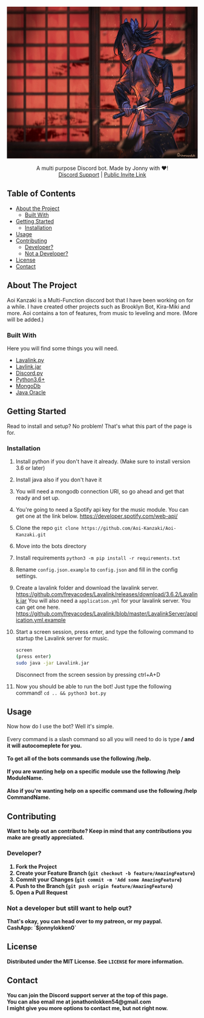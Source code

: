 <p align="center">
  <a href="https://github.com/Aoi-Kanzaki/Aoi-Kanzaki">
    <img src="gh_banner.jpg" width="1000" height="400">
  </a>
  <p align="center">
    A multi purpose Discord bot. Made by Jonny with ❤!
    <br/>
    <a href="https://discord.gg/qRt2NbAtq2">Discord Support</a>
    |
    <a href="https://discord.com/oauth2/authorize?client_id=834979964062662656&scope=bot+applications.commands">Public Invite Link</a>
  </p>
</p>

## Table of Contents

- [About the Project](#about-the-project)
  - [Built With](#built-with)
- [Getting Started](#getting-started)
  - [Installation](#installation)
- [Usage](#usage)
- [Contributing](#contributing)
  - [Developer?](#developer)
  - [Not a Developer?](#not-a-developer-but-still-want-to-help-out)
- [License](#license)
- [Contact](#contact)

## About The Project

Aoi Kanzaki is a Multi-Function discord bot that I have been working on for a while. I have created other projects such as Brooklyn Bot, Kira-Miki and more.
Aoi contains a ton of features, from music to leveling and more. (More will be added.)

### Built With

Here you will find some things you will need.

- [Lavalink.py](https://github.com/Devoxin/Lavalink.py)
- [Lavlink.jar](https://github.com/freyacodes/Lavalink)
- [Discord.py](https://github.com/Rapptz/discord.py/)
- [Python3.6+](https://www.python.org/)
- [MongoDb](https://docs.mongodb.com/)
- [Java Oracle](https://www.oracle.com/java/)

## Getting Started

Read to install and setup? No problem! That's what this part of the page is for.

### Installation

1. Install python if you don't have it already. (Make sure to install version 3.6 or later)

2. Install java also if you don't have it

3. You will need a mongodb connection URI, so go ahead and get that ready and set up.

4. You're going to need a Spotify api key for the music module. You can get one at the link below.
   https://developer.spotify.com/web-api/

5. Clone the repo `git clone https://github.com/Aoi-Kanzaki/Aoi-Kanzaki.git`

6. Move into the bots directory

7. Install requirements `python3 -m pip install -r requirements.txt`

8. Rename `config.json.example` to `config.json` and fill in the config settings.

9. Create a lavalink folder and download the lavalink server. https://github.com/freyacodes/Lavalink/releases/download/3.6.2/Lavalink.jar
   You will also need a `application.yml` for your lavalink server. You can get one here. https://github.com/freyacodes/Lavalink/blob/master/LavalinkServer/application.yml.example

10. Start a screen session, press enter, and type the following command to startup the Lavalink server for music.

    ```sh
    screen
    (press enter)
    sudo java -jar Lavalink.jar
    ```

    Disconnect from the screen session by pressing ctrl+A+D

11. Now you should be able to run the bot! Just type the following command!
    `cd .. && python3 bot.py`

## Usage

<p>
  Now how do I use the bot? Well it's simple.
  <br/>
  <br/>
  Every command is a slash command so all you will need to do is type <b>/<b> and it will autocomeplete for you.
  <br/>
  <br/>
  To get all of the bots commands use the following <b>/help</b>.
  <br/>
  <br/>
  If you are wanting help on a specific module use the following <b>/help ModuleName</b>.
  <br/>
  <br/>
  Also if you're wanting help on a specific command use the following <b>/help CommandName</b>.
</p>

## Contributing

Want to help out an contribute? Keep in mind that any contributions you make are **greatly appreciated**.

### Developer?

1. Fork the Project
2. Create your Feature Branch (`git checkout -b feature/AmazingFeature`)
3. Commit your Changes (`git commit -m 'Add some AmazingFeature`)
4. Push to the Branch (`git push origin feature/AmazingFeature`)
5. Open a Pull Request

### Not a developer but still want to help out?

<p>
  That's okay, you can head over to my patreon, or my paypal.
  <br/>
  CashApp: `$jonnylokken0`
</p>

## License

Distributed under the MIT License. See `LICENSE` for more information.

## Contact

<p>
  You can join the Discord support server at the top of this page.
  <br/>
  You can also email me at jonathonlokken54@gmail.com
  <br/>
  I might give you more options to contact me, but not right now.
</p>
